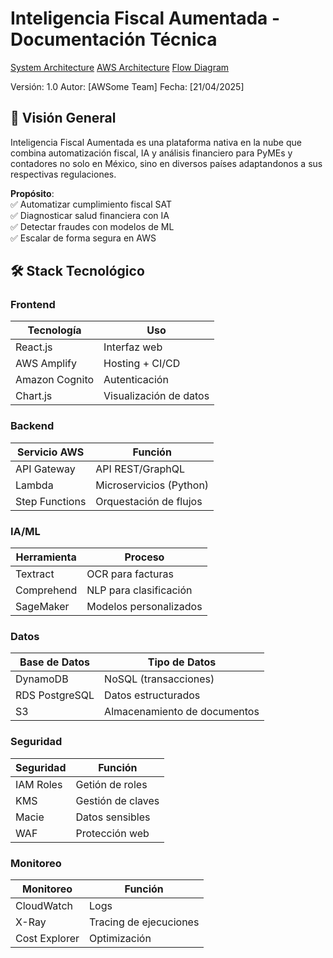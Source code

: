 # Inteligencia Fiscal Aumentada - Documentación Técnica
[System Architecture](https://lucid.app/lucidchart/ea0793d6-fdd8-4be9-b4ae-1c344f91e0d4/edit?viewport_loc=-147%2C-4%2C2101%2C1100%2C0_0&invitationId=inv_63f340d3-d065-4369-b0c1-54c49f581302)
[AWS Architecture](#)
[Flow Diagram](https://lucid.app/lucidchart/8ea6076e-6e39-49a7-a3b3-483a108a0450/edit?viewport_loc=-1266%2C-68%2C4882%2C2151%2C0_0&invitationId=inv_30002f66-bcdc-4b0e-992d-529d97c26543) 


Versión: 1.0
Autor: [AWSome Team]
Fecha: [21/04/2025]

## 📌 Visión General
Inteligencia Fiscal Aumentada es una plataforma nativa en la nube que combina automatización fiscal, IA y análisis financiero para PyMEs y contadores no solo en México, sino en diversos países adaptandonos a sus respectivas regulaciones.

**Propósito**:  
✅ Automatizar cumplimiento fiscal SAT  
✅ Diagnosticar salud financiera con IA  
✅ Detectar fraudes con modelos de ML  
✅ Escalar de forma segura en AWS  

## 🛠 Stack Tecnológico

### Frontend
| Tecnología      | Uso                          |
|-----------------|------------------------------|
| React.js        | Interfaz web                 |
| AWS Amplify     | Hosting + CI/CD              |
| Amazon Cognito  | Autenticación               |
| Chart.js        | Visualización de datos       |

### Backend
| Servicio AWS    | Función                      |
|-----------------|------------------------------|
| API Gateway     | API REST/GraphQL             |
| Lambda          | Microservicios (Python) |
| Step Functions  | Orquestación de flujos       |

### IA/ML
| Herramienta     | Proceso                      |
|-----------------|------------------------------|
| Textract        | OCR para facturas            |
| Comprehend      | NLP para clasificación       |
| SageMaker       | Modelos personalizados       |

### Datos
| Base de Datos   | Tipo de Datos                |
|-----------------|------------------------------|
| DynamoDB        | NoSQL (transacciones)        |
| RDS PostgreSQL  | Datos estructurados          |
| S3              | Almacenamiento de documentos |

### Seguridad
| Seguridad       | Función                      |
|-----------------|------------------------------|
| IAM Roles       | Getión de roles              |
| KMS             | Gestión de claves            |
| Macie           | Datos sensibles              |
| WAF             | Protección web               |

### Monitoreo
| Monitoreo       | Función                      |
|-----------------|------------------------------|
| CloudWatch      | Logs                         |
| X-Ray           | Tracing de ejecuciones       |
| Cost Explorer   | Optimización                 |


